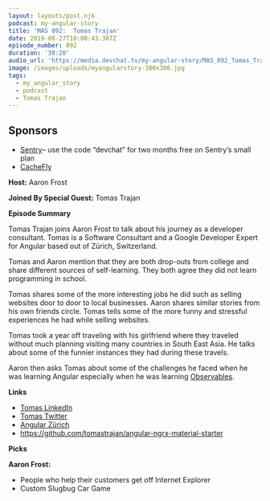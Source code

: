 ```yaml
---
layout: layouts/post.njk
podcast: my-angular-story
title: 'MAS 092:  Tomas Trajan'
date: 2019-08-27T10:00:43.307Z
episode_number: 092
duration: '38:20'
audio_url: 'https://media.devchat.tv/my-angular-story/MAS_092_Tomas_Trajan.mp3'
image: /images/uploads/myangularstory-300x300.jpg
tags:
  - my_angular_story
  - podcast
  - Tomas Trajan
---
```

## **Sponsors**

* [Sentry](http://sentry.io/)– use the code “devchat” for two months free on Sentry’s small plan
* [CacheFly](https://www.cachefly.com/)

**Host:** Aaron Frost

**Joined By Special Guest:**  Tomas Trajan  

**Episode Summary**

Tomas Trajan joins Aaron Frost to talk about his journey as a developer consultant. Tomas is a Software Consultant and a  Google Developer Expert for Angular based out of Zürich, Switzerland. 

Tomas and Aaron mention that they are both drop-outs from college and share different sources of self-learning. They both agree they did not learn programming in school. 

Tomas shares some of the more interesting jobs he did such as selling websites door to door to local businesses. Aaron shares similar stories from his own friends circle. Tomas tells some of the more funny and stressful experiences he had while selling websites.

Tomas took a year off traveling with his girlfriend where they traveled without much planning visiting many countries in South East Asia.  He talks about some of the funnier instances they had during these travels. 

Aaron then asks Tomas about some of the challenges he faced when he was learning Angular especially when he was learning [Observables](<https://angular.io › guide › observables>). 

**Links**

* [Tomas LinkedIn](https://www.linkedin.com/in/tomastrajan/)
* [Tomas Twitter](https://twitter.com/tomastrajan)
* [Angular Zürich](<https://www.meetup.com › AngularZRH>)
* <https://github.com/tomastrajan/angular-ngrx-material-starter>

**Picks**

**Aaron Frost:**

* People who help their customers get off Internet Explorer
* Custom Slugbug Car Game
